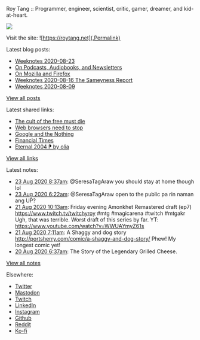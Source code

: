 Roy Tang :: Programmer, engineer, scientist, critic, gamer, dreamer, and kid-at-heart.

![](https://roytang.net/img/profile.jpg)

Visit the site: ![https://roytang.net](.Permalink)

Latest blog posts:
    

- [Weeknotes 2020-08-23](https://roytang.net/2020/08/weeknotes-2020-08-23/)
- [On Podcasts, Audiobooks, and Newsletters](https://roytang.net/2020/08/on-podcasts-audiobooks-and-newsletters/)
- [On Mozilla and Firefox](https://roytang.net/2020/08/on-mozilla-and-firefox/)
- [Weeknotes 2020-08-16 The Sameyness Report](https://roytang.net/2020/08/weeknotes-2020-08-16-the-sameyness-report/)
- [Weeknotes 2020-08-09](https://roytang.net/2020/08/weeknotes-08-09/)

[View all posts](https://roytang.net/blog)

Latest shared links:
    

- [The cult of the free must die](https://roytang.net/2020/08/the-cult-of-the-free-must-die/)
- [Web browsers need to stop](https://roytang.net/2020/08/web-browsers-need-to-stop/)
- [Google and the Nothing](https://roytang.net/2020/08/google-and-the-nothing/)
- [Financial Times](https://roytang.net/2020/08/financial-times/)
- [Eternal 2004 ⁋ by olia](https://roytang.net/2020/08/eternal-2004-pp-by-olia/)

[View all links](https://roytang.net/links)

Latest notes:
    

- [23 Aug 2020 8:37am](https://roytang.net/2020/08/1297452852600664064/): @SeresaTagAraw you should stay at home though lol
- [23 Aug 2020 6:22am](https://roytang.net/2020/08/1297419009743130624/): @SeresaTagAraw open to the public pa rin naman ang UP?
- [21 Aug 2020 10:13am](https://roytang.net/2020/08/1296752270617595905/): Friday evening Amonkhet Remastered draft (ep7) https://www.twitch.tv/twitchyroy #mtg #magicarena #twitch #mtgakr
Ugh, that was terrible. Worst draft of this series by far. YT: https://www.youtube.com/watch?v=WWUAYmyZ61s
- [21 Aug 2020 7:11am](https://roytang.net/2020/08/1296706526808166400/): A Shaggy and dog story
http://portsherry.com/comic/a-shaggy-and-dog-story/
Phew! My longest comic yet!
- [20 Aug 2020 6:37am](https://roytang.net/2020/08/1296335528766234625/): The Story of the Legendary Grilled Cheese.

[View all notes](https://roytang.net/notes)

Elsewhere:

- [Twitter](https://twitter.com/roytang)
- [Mastodon](https://mastodon.technology/@roytang)
- [Twitch](https://twitch.tv/twitchyroy)
- [LinkedIn](https://www.linkedin.com/in/roytang)
- [Instagram](https://instagram.com/roytang0400)
- [Github](https://github.com/roytang)
- [Reddit](https://reddit.com/u/hungryroy)
- [Ko-fi](https://ko-fi.com/roytang)
